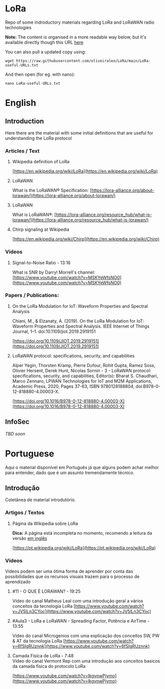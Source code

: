 # **LoRa**
Repo of some indroductory materials regarding LoRa and LoRaWAN radio technologies

**Note:** The content is organised in a more readable way below, but it's available directly though this URL [here](https://raw.githubusercontent.com/oliveiraleo/LoRa/main/LoRa-useful-URLs.txt)

You can also pull a updated copy using:

`wget https://raw.githubusercontent.com/oliveiraleo/LoRa/main/LoRa-useful-URLs.txt`

And then open (for eg. with nano):

`nano LoRa-useful-URLs.txt`

#  English

## Introduction

Here there are the material with some initial definitions that are useful for understanding the LoRa protocol

### Articles / Text

<ol>

<li>Wikipedia definition of LoRa</li>

[https://en.wikipedia.org/wiki/LoRa](https://en.wikipedia.org/wiki/LoRa)

<li>LoRaWAN</li>

What is the LoRaWAN® Specification: [https://lora-alliance.org/about-lorawan/](https://lora-alliance.org/about-lorawan/)

<li>LoRaWAN</li>

What is LoRaWAN®: [https://lora-alliance.org/resource_hub/what-is-lorawan/](https://lora-alliance.org/resource_hub/what-is-lorawan/)



<li>Chirp signaling at Wikipedia</li>

[https://en.wikipedia.org/wiki/Chirp](https://en.wikipedia.org/wiki/Chirp)
</ol>

### Videos

<ol>

<li>Signal-to-Noise Ratio - 13:16</li>

What is SNR by Darryl Morrell's channel: [https://www.youtube.com/watch?v=MSKYeWfsNO0](https://www.youtube.com/watch?v=MSKYeWfsNO0)

</ol>

### Papers / Publications:
<ol>

<li>On the LoRa Modulation for IoT: Waveform Properties and Spectral Analysis</li>

Chiani, M., & Elzanaty, A. (2019). On the LoRa Modulation for IoT: Waveform Properties and Spectral Analysis. IEEE Internet of Things Journal, 1–1. doi:10.1109/jiot.2019.2919151

[https://doi.org/10.1109/JIOT.2019.2919151](https://doi.org/10.1109/JIOT.2019.2919151)

<li>LoRaWAN protocol: specifications, security, and capabilities</li>

Alper Yegin, Thorsten Kramp, Pierre Dufour, Rohit Gupta, Ramez Soss, Olivier Hersent, Derek Hunt, Nicolas Sornin - 3 - LoRaWAN protocol: specifications, security, and capabilities, Editor(s): Bharat S. Chaudhari, Marco Zennaro, LPWAN Technologies for IoT and M2M Applications, Academic Press, 2020, Pages 37-63, ISBN 9780128188804, doi:B978-0-12-818880-4.00003-X.

[https://doi.org/10.1016/B978-0-12-818880-4.00003-X](https://doi.org/10.1016/B978-0-12-818880-4.00003-X)

</ol>

## InfoSec

*TBD soon*


# Portuguese

Aqui o material disponível em Português já que alguns podem achar melhor para entender, dado que é um assunto tremendamente técnico.

##  Introdução

Coletânea de material introdutório.

### Artigos / Textos

<ol>

<li>Página da Wikipedia sobre LoRa</li>

**Dica:** A página está incompleta no momento, recomendo a leitura da versão [em inglês](https://en.wikipedia.org/wiki/LoRa)

[https://pt.wikipedia.org/wiki/LoRa](https://pt.wikipedia.org/wiki/LoRa)

</ol>

### Vídeos

Vídeos podem ser uma ótima forma de aprender por conta das possibilidades que os recursos visuais trazem para o processo de aprendizado

<ol>
<li>#11 - O QUE É LORAWAN? - 19:25</li>

Vídeo do canal Matheus Leal com uma introdução geral a vários conceitos da tecnologia LoRa
[https://www.youtube.com/watch?v=JV5lLn3CYoc](https://www.youtube.com/watch?v=JV5lLn3CYoc)

<li>#Aula3 - LoRa e LoRaWAN - Spreading Factor, Potência e AirTime - 13:55</li>

Vídeo do canal Microgenios com uma explicação dos conceitos SW, PW & AT da tecnologia LoRa
[https://www.youtube.com/watch?v=6fSIgRUznnk](https://www.youtube.com/watch?v=6fSIgRUznnk)


<li>Camada Física de LoRa - 7:48</li>
Vídeo do canal Vermont Rep com uma introdução aos conceitos basicos da camada física do protocolo LoRa

[https://www.youtube.com/watch?v=lkgynwPjymo](https://www.youtube.com/watch?v=lkgynwPjymo)

</ol>
